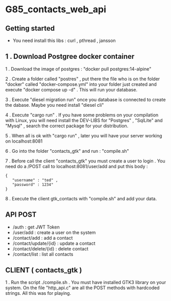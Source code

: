 # G85_contacts_web_api

## Getting started

- You need install this libs : curl , pthread , jansson 


## 1 . Download Postgree docker container

1 . Download the image of postgres : "docker pull postgres:14-alpine"

2 . Create a folder called "postres" , put there the file who is on the folder "docker" called "docker-compose.yml" into your folder just created and execute "docker compose up -d" . This will run your database.

3 . Execute "diesel migration run" once you database is connected to create the dabase. Maybe you need 
    install "diesel cli"

4 . Execute "cargo run" . If you have some problems on your compilation with Linux, you will need
    install  the DEV-LIBS for "Postgres" , "SqlLite" and "Mysql" , search the correct package for your distribution.

5 . When all is ok with "cargo run" , later you will have your server working on localhost:8081

6 . Go into the folder "contacts_gtk" and run : "compile.sh"

7 . Before call the client "contacts_gtk" you must create a user to login . You need do a /POST call to
    localhost:8081/user/add and put this body :

    { 
       "username" : "ted" ,
       "password" : 1234"
    }

8 . Execute the client gtk_contacts with "compile.sh" and add your data.   

## API POST

- /auth : get JWT Token
- /user/add : create a user on the system
- /contact/add : add a contact
- /contact/update/{id} : update a contact
- /contact/delete/{id} : delete contact
- /contact/list : list all contacts


## CLIENT ( contacts_gtk )

1 . Run the script ./compile.sh . You must have installed GTK3 library on your system. On the file
    "http_api.c" are all the POST methods with hardcoded strings. All this was for playing.